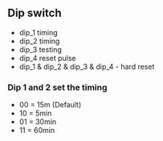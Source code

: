 ## Dip switch

- dip_1 timing
- dip_2 timing
- dip_3 testing
- dip_4 reset pulse
- dip_1 & dip_2 & dip_3 & dip_4 - hard reset

### Dip 1 and 2 set the timing

- 00 = 15m (Default)
- 10 = 5min
- 01 = 30min
- 11 = 60min
